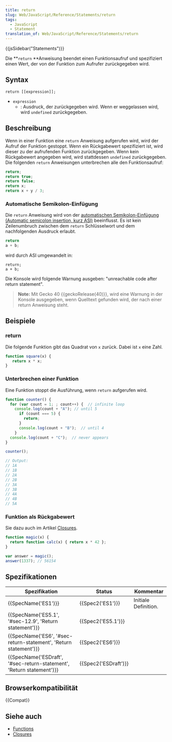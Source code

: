 ```yaml
---
title: return
slug: Web/JavaScript/Reference/Statements/return
tags:
  - JavaScript
  - Statement
translation_of: Web/JavaScript/Reference/Statements/return
---
```

{{jsSidebar("Statements")}}

Die **`return` **Anweisung beendet einen Funktionsaufruf und spezifiziert einen Wert, der von der Funktion zum Aufrufer zurückgegeben wird.

## Syntax

    return [[expression]];

- `expression`
  - : Ausdruck, der zurückgegeben wird. Wenn er weggelassen wird, wird `undefined` zurückgegeben.

## Beschreibung

Wenn in einer Funktion eine `return` Anweisung aufgerufen wird, wird der Aufruf der Funktion gestoppt. Wenn ein Rückgabewert spezifiziert ist, wird dieser zu der aufrufenden Funktion zurückgegeben. Wenn kein Rückgabewert angegeben wird, wird stattdessen `undefined` zurückgegeben. Die folgenden `return` Anweisungen unterbrechen alle den Funktionsaufruf:

```js
return;
return true;
return false;
return x;
return x + y / 3;
```

### Automatische Semikolon-Einfügung

Die `return` Anweisung wird von der [automatischen Semikolon-Einfügung (Automatic semicolon insertion, kurz ASI)](/de/docs/Web/JavaScript/Reference/Lexical_grammar#Automatic_semicolon_insertion) beeinflusst. Es ist kein Zeilenumbruch zwischen dem `return` Schlüsselwort und dem nachfolgenden Ausdruck erlaubt.

```js
return
a + b;
```

wird durch ASI umgewandelt in:

    return;
    a + b;

Die Konsole wird folgende Warnung ausgeben: "unreachable code after return statement".

> **Note:** Mit Gecko 40 {{geckoRelease(40)}}, wird eine Warnung in der Konsole ausgegeben, wenn Quelltext gefunden wird, der nach einer return Anweisung steht.

## Beispiele

### return

Die folgende Funktion gibt das Quadrat von `x` zurück. Dabei ist `x` eine Zahl.

```js
function square(x) {
   return x * x;
}
```

### Unterbrechen einer Funktion

Eine Funktion stoppt die Ausführung, wenn `return` aufgerufen wird.

```js
function counter() {
  for (var count = 1; ; count++) {  // infinite loop
    console.log(count + "A"); // until 5
      if (count === 5) {
        return;
      }
      console.log(count + "B");  // until 4
    }
  console.log(count + "C");  // never appears
}

counter();

// Output:
// 1A
// 1B
// 2A
// 2B
// 3A
// 3B
// 4A
// 4B
// 5A
```

### Funktion als Rückgabewert

Sie dazu auch im Artikel [Closures](/de/docs/Web/JavaScript/Closures).

```js
function magic(x) {
  return function calc(x) { return x * 42 };
}

var answer = magic();
answer(1337); // 56154
```

## Spezifikationen

| Spezifikation                                                                                | Status                       | Kommentar            |
| -------------------------------------------------------------------------------------------- | ---------------------------- | -------------------- |
| {{SpecName('ES1')}}                                                                     | {{Spec2('ES1')}}         | Initiale Definition. |
| {{SpecName('ES5.1', '#sec-12.9', 'Return statement')}}                     | {{Spec2('ES5.1')}}     |                      |
| {{SpecName('ES6', '#sec-return-statement', 'Return statement')}}         | {{Spec2('ES6')}}         |                      |
| {{SpecName('ESDraft', '#sec-return-statement', 'Return statement')}} | {{Spec2('ESDraft')}} |                      |

## Browserkompatibilität

{{Compat}}

## Siehe auch

- [Functions](/de/docs/Web/JavaScript/Reference/Functions "En/Core_JavaScript_1.5_Reference/Functions")
- [Closures](/de/docs/Web/JavaScript/Closures)
